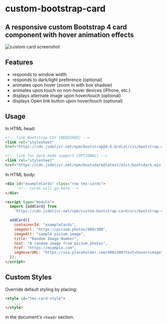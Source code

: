 # custom-bootstrap-card

A responsive custom Bootstrap 4 card component with hover animation effects
---

![custom card screenshot](https://cdn.jsdelivr.net/npm/custom-bootstrap-card/docs/bootstrap-custom-card-dynamic-600x450.gif)

## Features

* responds to window width
* responds to dark/light preference (optional)
* animates upon hover (zoom in with box shadow)
* animates upon touch on non-hover devices (iPhone, etc.)
* displays alternate image upon hover/touch (optional)
* displays Open link button upon hover/touch (optional)

## Usage

In HTML head:
```html
<!-- link Bootstrap CSS [REQUIRED] -->
<link rel="stylesheet"
href="https://cdn.jsdelivr.net/npm/bootstrap@4.6.0/dist/css/bootstrap.css">

<!-- link for dark mode support [OPTIONAL] -->
<link rel="stylesheet"
href="https://cdn.jsdelivr.net/npm/bootsdark@latest/dist/bootsdark.min.css">
```
In HTML body:
```html
<div id="exampleCards" class="row tms-cards">
      <!-- cards will go here -->
</div>

<script type="module">
  import {addCard} from
    'https://cdn.jsdelivr.net/npm/custom-bootstrap-card/src/bootstrap-card.js';

  addCard({
    containerId: "exampleCards",
    imageUrl: "https://picsum.photos/400/300",
    imageAlt: "sample picsum image",
    title: "Random Image Number",
    text: "A random image from picsum.photos",
    href: "https://example.com",
    imgHoverURL: "https://via.placeholder.com/400x300?text=hover+image"
  });
</script>
```
## Custom Styles

Override default styling by placing:
```html
<style id="tms-card-style">
    ...
</style>
```
in the document's `<head>` section.

